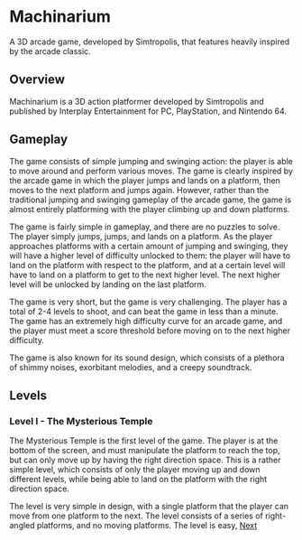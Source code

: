 # Machinarium

A 3D arcade game, developed by Simtropolis, that features heavily inspired by the arcade classic.

## Overview

Machinarium is a 3D action platformer developed by Simtropolis and published by Interplay Entertainment for PC, PlayStation, and Nintendo 64.

## Gameplay

The game consists of simple jumping and swinging action: the player is able to move around and perform various moves. The game is clearly inspired by the arcade game in which the player jumps and lands on a platform, then moves to the next platform and jumps again. However, rather than the traditional jumping and swinging gameplay of the arcade game, the game is almost entirely platforming with the player climbing up and down platforms.

The game is fairly simple in gameplay, and there are no puzzles to solve. The player simply jumps, jumps, and lands on a platform. As the player approaches platforms with a certain amount of jumping and swinging, they will have a higher level of difficulty unlocked to them: the player will have to land on the platform with respect to the platform, and at a certain level will have to land on a platform to get to the next higher level. The next higher level will be unlocked by landing on the last platform.

The game is very short, but the game is very challenging. The player has a total of 2-4 levels to shoot, and can beat the game in less than a minute. The game has an extremely high difficulty curve for an arcade game, and the player must meet a score threshold before moving on to the next higher difficulty.

The game is also known for its sound design, which consists of a plethora of shimmy noises, exorbitant melodies, and a creepy soundtrack.

## Levels

### Level I - The Mysterious Temple

The Mysterious Temple is the first level of the game. The player is at the bottom of the screen, and must manipulate the platform to reach the top, but can only move up by having the right direction space. This is a rather simple level, which consists of only the player moving up and down different levels, while being able to land on the platform with the right direction space.

The level is very simple in design, with a single platform that the player can move from one platform to the next. The level consists of a series of right-angled platforms, and no moving platforms. The level is easy,
[Next](421.md)